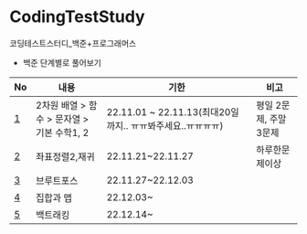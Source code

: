# CodingTestStudy
코딩테스트스터디_백준+프로그래머스


* 백준 단계별로 풀어보기  

|No|내용|기한|비고|
|------|---|---|---|  
|[1](https://github.com/inh2613/CodingTest_Study/tree/main/No_1)|2차원 배열 > 함수 > 문자열 > 기본 수학1, 2|22.11.01 ~ 22.11.13(최대20일까지.. ㅠㅠ봐주세요..ㅠㅠㅠㅠ)|평일 2문제, 주말 3문제|
|[2](https://github.com/inh2613/CodingTest_Study/tree/main/No_2)|좌표정렬2,재귀|22.11.21~22.11.27|하루한문제이상|
|[3](https://github.com/inh2613/CodingTest_Study/tree/main/No_3)|브루트포스|22.11.27~22.12.03||
|[4](https://github.com/inh2613/CodingTest_Study/tree/main/No_4)|집합과 맵|22.12.03~||
|[5](https://github.com/inh2613/CodingTest_Study/tree/main/No_5)|백트래킹|22.12.14~||
